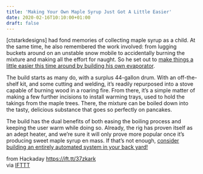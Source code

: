 ```yaml
---
title: 'Making Your Own Maple Syrup Just Got A Little Easier'
date: 2020-02-16T10:10:00+01:00
draft: false
---
```


\[ctstarkdesigns\] had fond memories of collecting maple syrup as a child. At the same time, he also remembered the work involved: from lugging buckets around on an unstable snow mobile to accidentally burning the mixture and making all the effort for naught. So he set out to [make things a little easier this time around by building his own evaporator](https://www.instructables.com/id/Maple-Sap-Evaporator-for-Under-100-and-Finished-in/).

The build starts as many do, with a surplus 44-gallon drum. With an off-the-shelf kit, and some cutting and welding, it’s readily repurposed into a stove capable of burning wood in a roaring fire. From there, it’s a simple matter of making a few further incisions to install warming trays, used to hold the takings from the maple trees. There, the mixture can be boiled down into the tasty, delicious substance that goes so perfectly on pancakes.

The build has the dual benefits of both easing the boiling process and keeping the user warm while doing so. Already, the rig has proven itself as an adept heater, and we’re sure it will only prove more popular once it’s producing sweet maple syrup en mass. If that’s not enough, [consider building an entirely automated system in your back yard!](https://hackaday.com/2018/03/03/automated-syrup-system-is-sweet-sweet-madness/)

  
  
from Hackaday https://ift.tt/37zkark  
via [IFTTT](https://ifttt.com/?ref=da&site=blogger)